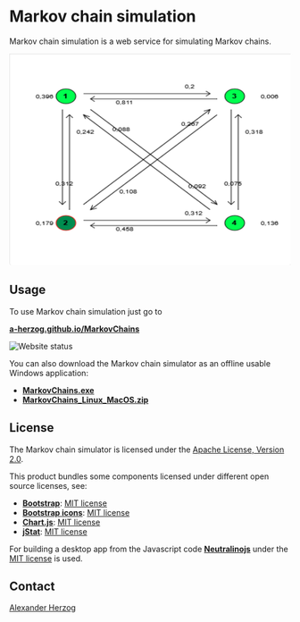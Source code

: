 # Markov chain simulation

Markov chain simulation is a web service for simulating Markov chains.

[![Screenshot](Screenshot.png)](https://a-herzog.github.io/MarkovChains)

## Usage

To use Markov chain simulation just go to

**[a-herzog.github.io/MarkovChains](https://a-herzog.github.io/MarkovChains/)**

![Website status](https://img.shields.io/website?url=https%3A%2F%2Fa-herzog.github.io%2FMarkovChains%2F)

You can also download the Markov chain simulator as an offline usable Windows application:

* **[MarkovChains.exe](https://github.com/A-Herzog/MarkovChains/releases/latest/download/MarkovChains.exe)**
* **[MarkovChains_Linux_MacOS.zip](https://github.com/A-Herzog/MarkovChains/releases/latest/download/MarkovChains_Linux_MacOS.zip)**

## License

The Markov chain simulator is licensed under the [Apache License, Version 2.0](https://www.apache.org/licenses/LICENSE-2.0).

This product bundles some components licensed under different open source licenses, see:

- [**Bootstrap**](https://getbootstrap.com/): [MIT license](https://opensource.org/license/mit/)
- [**Bootstrap icons**](https://icons.getbootstrap.com): [MIT license](https://opensource.org/license/mit/)
- [**Chart.js**](https://www.chartjs.org): [MIT license](https://opensource.org/license/mit/)
- [**jStat**](http://jstat.github.io/): [MIT license](https://opensource.org/license/mit/)

For building a desktop app from the Javascript code [**Neutralinojs**](https://neutralino.js.org/) under the
[MIT license](https://opensource.org/license/mit/) is used.

## Contact

[Alexander Herzog](https://github.com/A-Herzog)